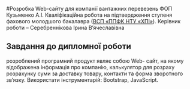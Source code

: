 #Розробка Web-сайту для компанії вантажних перевезень ФОП Кузьменко А.І.
Кваліфікаційна робота на підтвердження ступеня фахового молодшого
бакалавра ([ВСП «ППФК НТУ «ХПІ»](http://polytechnic.poltava.ua)).
Керівник роботи – Серебреннікова Ірина В’ячеславівна
## Завдання до дипломної роботи
розроблений програмний продукт являє собою Web-
сайт, на якому відображена інформація про компанію, калькулятор для
розраху
розрахунку суми за доставку товару, контакти та форма зворотного зв’язку.
Використати інструментарій: Bootstrap, JavaScript.
